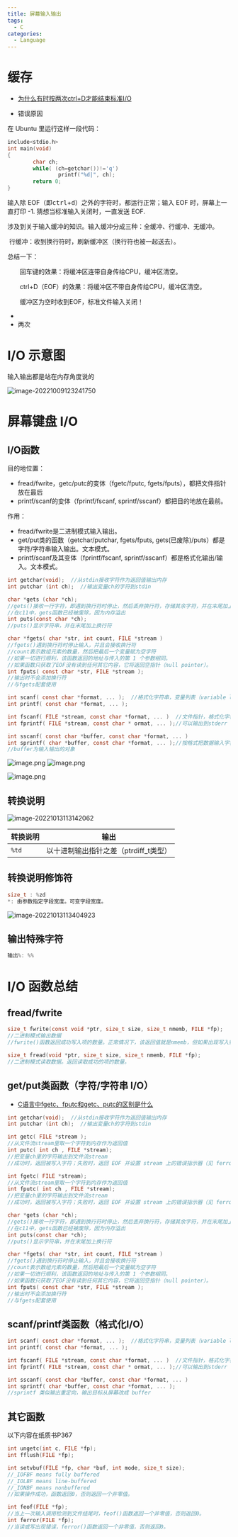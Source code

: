 ```yaml
---
title: 屏幕输入输出
tags:
  - C
categories:
  - Language
---
```

# 缓存
- [为什么有时按两次ctrl+D才能结束标准I/O](https://blog.csdn.net/weixin_43590796/article/details/107479816#commentBox)

- 错误原因

在 Ubuntu 里运行这样一段代码：

```c
include<stdio.h>
int main(void)
{
        char ch; 
        while( (ch=getchar())!='q')
                printf("%d|", ch);
        return 0;
}
```

输入除 EOF（即<kbd>ctrl</kbd>+<kbd>d</kbd>）之外的字符时，都运行正常；输入 EOF 时，屏幕上一直打印 -1. 猜想当标准输入关闭时，一直发送 EOF.

涉及到关于输入缓冲的知识。输入缓冲分成三种：全缓冲、行缓冲、无缓冲。

​		行缓冲：收到换行符时，刷新缓冲区（换行符也被一起送去）。

总结一下：

　　回车键的效果：将缓冲区连带自身传给CPU，缓冲区清空。

　　ctrl+D（EOF）的效果：将缓冲区不带自身传给CPU，缓冲区清空。

　　缓冲区为空时收到EOF，标准文件输入关闭！

- 
- 两次

# I/O 示意图

输入输出都是站在内存角度说的

![image-20221009123241750](https://illyber-images.oss-cn-chengdu.aliyuncs.com/202301281527063.png)



# 屏幕键盘 I/O
## I/O函数

目的地位置：
- fread/fwrite，getc/putc的变体（fgetc/fputc, fgets/fputs），都把文件指针放在最后
- printf/scanf的变体（fprintf/fscanf, sprintf/sscanf）都把目的地放在最前。

作用：
- fread/fwrite是二进制模式输入输出。
- get/put类的函数（getchar/putchar, fgets/fputs, gets(已废除)/puts）都是字符/字符串输入输出。文本模式。
- printf/scanf及其变体（fprintf/fscanf, sprintf/sscanf）都是格式化输出/输入。文本模式。
```c
int getchar(void);  //从stdin接收字符作为返回值输出内存
int putchar (int ch);  //输出变量ch的字符到stdin

char *gets (char *ch);
//gets()接收一行字符，即遇到换行符时停止，然后丢弃换行符，存储其余字符，并在末尾加上空字符
//在c11中，gets函数已经被废除，因为内存溢出
int puts(const char *ch);
//puts()显示字符串，并在末尾加上换行符

char *fgets( char *str, int count, FILE *stream )
//fgets()遇到换行符时停止输入，并且会接收换行符
//count表示数组元素的数量，然后把最后一个变量赋为空字符
//如果一切进行顺利，该函数返回的地址与传入的第 1 个参数相同。
//如果函数只获取了EOF没有读到任何其它内容，它将返回空指针（null pointer）。
int fputs( const char *str, FILE *stream );
//输出时不会添加换行符
//与fgets配套使用

int scanf( const char *format, ... );  //格式化字符串，变量列表（variable list）。接收一个单词（即空白处停止输入）
int printf( const char *format, ... );

int fscanf( FILE *stream, const char *format, ... )  //文件指针，格式化字符串，变量列表
int fprintf( FILE *stream, const char * ormat, ... );//可以输出到stderr

int sscanf( const char *buffer, const char *format, ... )
int sprintf( char *buffer, const char *format, ... );//按格式把数据输入字符串（字符数组）
//buffer为输入输出的对象
```
![image.png](https://illyber-images.oss-cn-chengdu.aliyuncs.com/202308031530771.png)
![image.png](https://illyber-images.oss-cn-chengdu.aliyuncs.com/202308031532422.png)

![image.png](https://illyber-images.oss-cn-chengdu.aliyuncs.com/202308031528859.png)






## 转换说明
![image-20221013113142062](https://illyber-images.oss-cn-chengdu.aliyuncs.com/202301281527064.png)

| 转换说明 | 输出                                  |
| -------- | ------------------------------------- |
| `%td`    | 以十进制输出指针之差（ptrdiff_t类型） | 

## 转换说明修饰符

```c
size_t : %zd
*: 由参数指定字段宽度。可变字段宽度。
```

![image-20221013113404923](https://illyber-images.oss-cn-chengdu.aliyuncs.com/202301281527065.png)

## 输出特殊字符

```c
输出%: %%
```



# I/O 函数总结
## fread/fwrite

```c
size_t fwrite(const void *ptr, size_t size, size_t nmemb, FILE *fp);
//二进制模式输出数据
//fwrite()函数返回成功写入项的数量。正常情况下，该返回值就是nmemb，但如果出现写入错误，返回值会比nmemb小。

size_t fread(void *ptr, size_t size, size_t nmemb, FILE *fp);
//二进制模式读取数据。返回读取成功的项的数量。
```

## get/put类函数（字符/字符串 I/O）

- [C语言中fgetc、fputc和getc、putc的区别是什么](https://www.cnblogs.com/bwangel23/p/4159414.html)

```c
int getchar(void);  //从stdin接收字符作为返回值输出内存
int putchar (int ch);  //输出变量ch的字符到stdin

int getc( FILE *stream );  
//从文件流stream里取一个字符到内存作为返回值
int putc( int ch , FILE *stream);  
//把变量ch里的字符输出到文件流stream
//成功时，返回被写入字符；失败时，返回 EOF 并设置 stream 上的错误指示器（见 ferror() ）。

int fgetc( FILE *stream);
//从文件流stream里取一个字符到内存作为返回值
int fputc( int ch , FILE *stream);
//把变量ch里的字符输出到文件流stream
//成功时，返回被写入字符；失败时，返回 EOF 并设置 stream 上的错误指示器（见 ferror() ）。

char *gets (char *ch);
//gets()接收一行字符，即遇到换行符时停止，然后丢弃换行符，存储其余字符，并在末尾加上空字符
//在c11中，gets函数已经被废除，因为内存溢出
int puts(const char *ch);
//puts()显示字符串，并在末尾加上换行符

char *fgets( char *str, int count, FILE *stream )
//fgets()遇到换行符时停止输入，并且会接收换行符
//count表示数组元素的数量，然后把最后一个变量赋为空字符
//如果一切进行顺利，该函数返回的地址与传入的第 1 个参数相同。
//如果函数只获取了EOF没有读到任何其它内容，它将返回空指针（null pointer）。
int fputs( const char *str, FILE *stream );
//输出时不会添加换行符
//与fgets配套使用
```

## scanf/printf类函数（格式化I/O）

```c
int scanf( const char *format, ... );  //格式化字符串，变量列表（variable list）。接收一个单词（即空白处停止输入）
int printf( const char *format, ... );

int fscanf( FILE *stream, const char *format, ... )  //文件指针，格式化字符串，变量列表
int fprintf( FILE *stream, const char * ormat, ... );//可以输出到stderr

int sscanf( const char *buffer, const char *format, ... )
int sprintf( char *buffer, const char *format, ... );
//sprintf 类似输出重定向，输出目标从屏幕改成 buffer
```

## 其它函数

以下内容在纸质书P367

```c
int ungetc(int c, FILE *fp);
int fflush(FILE *fp);

int setvbuf(FILE *fp, char *buf, int mode, size_t size);
//_IOFBF means fully buffered
//_IOLBF means line-buffered
//_IONBF means nonbuffered
//如果操作成功，函数返回0，否则返回一个非零值。

int feof(FILE *fp);
//当上一次输入调用检测到文件结尾时，feof()函数返回一个非零值，否则返回0。
int ferror(FILE *fp);
//当读或写出现错误，ferror()函数返回一个非零值，否则返回0。
```
